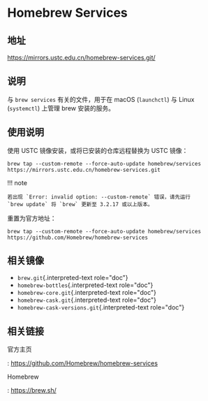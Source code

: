 # Homebrew Services

## 地址

<https://mirrors.ustc.edu.cn/homebrew-services.git/>

## 说明

与 `brew services` 有关的文件，用于在 macOS (`launchctl`) 与 Linux
(`systemctl`) 上管理 brew 安装的服务。

## 使用说明

使用 USTC 镜像安装，或将已安装的仓库远程替换为 USTC 镜像：

    brew tap --custom-remote --force-auto-update homebrew/services https://mirrors.ustc.edu.cn/homebrew-services.git

!!! note

    若出现 `Error: invalid option: --custom-remote` 错误，请先运行
    `brew update` 将 `brew` 更新至 3.2.17 或以上版本。

重置为官方地址：

    brew tap --custom-remote --force-auto-update homebrew/services https://github.com/Homebrew/homebrew-services

## 相关镜像

-   `brew.git`{.interpreted-text role="doc"}
-   `homebrew-bottles`{.interpreted-text role="doc"}
-   `homebrew-core.git`{.interpreted-text role="doc"}
-   `homebrew-cask.git`{.interpreted-text role="doc"}
-   `homebrew-cask-versions.git`{.interpreted-text role="doc"}

## 相关链接

官方主页

:   <https://github.com/Homebrew/homebrew-services>

Homebrew

:   <https://brew.sh/>
